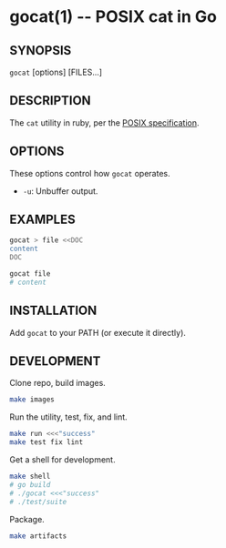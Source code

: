 gocat(1) -- POSIX cat in Go
================================================================

## SYNOPSIS

`gocat` [options] [FILES...]

## DESCRIPTION

The `cat` utility in ruby, per the [POSIX specification](http://pubs.opengroup.org/onlinepubs/000095399/utilities/cat.html).

## OPTIONS

These options control how `gocat` operates.

* `-u`:
  Unbuffer output.

## EXAMPLES

```bash
gocat > file <<DOC
content
DOC

gocat file
# content
```

## INSTALLATION

Add `gocat` to your PATH (or execute it directly).

## DEVELOPMENT

Clone repo, build images.

```bash
make images
```

Run the utility, test, fix, and lint.

```bash
make run <<<"success"
make test fix lint
```

Get a shell for development.

```bash
make shell
# go build
# ./gocat <<<"success"
# ./test/suite
```

Package.

```bash
make artifacts
```
